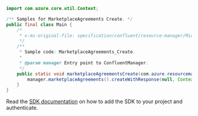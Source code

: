 ```java
import com.azure.core.util.Context;

/** Samples for MarketplaceAgreements Create. */
public final class Main {
    /*
     * x-ms-original-file: specification/confluent/resource-manager/Microsoft.Confluent/preview/2021-09-01-preview/examples/MarketplaceAgreements_Create.json
     */
    /**
     * Sample code: MarketplaceAgreements_Create.
     *
     * @param manager Entry point to ConfluentManager.
     */
    public static void marketplaceAgreementsCreate(com.azure.resourcemanager.confluent.ConfluentManager manager) {
        manager.marketplaceAgreements().createWithResponse(null, Context.NONE);
    }
}
```

Read the [SDK documentation](https://github.com/Azure/azure-sdk-for-java/blob/azure-resourcemanager-confluent_1.0.0-beta.3/sdk/confluent/azure-resourcemanager-confluent/README.md) on how to add the SDK to your project and authenticate.
